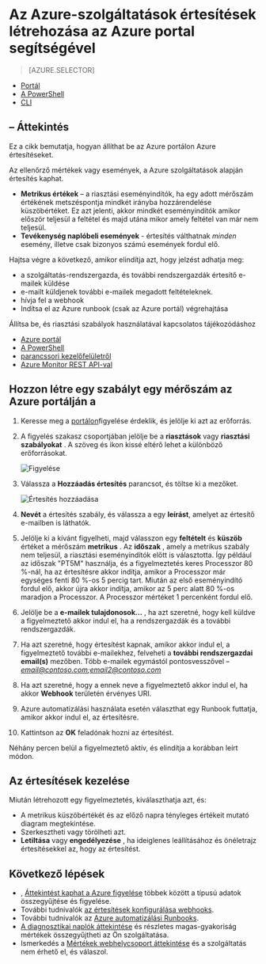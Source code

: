 <properties
    pageTitle="Az Azure-szolgáltatások értesítések létrehozása az Azure portal segítségével |} Microsoft Azure"
    description="Az Azure portal segítségével indító értesítések és automatizálási megadott feltételek teljesülése esetén Azure értesítések létrehozása."
    authors="rboucher"
    manager="carolz"
    editor=""
    services="monitoring-and-diagnostics"
    documentationCenter="monitoring-and-diagnostics"/>

<tags
    ms.service="monitoring-and-diagnostics"
    ms.workload="na"
    ms.tgt_pltfrm="na"
    ms.devlang="na"
    ms.topic="article"
    ms.date="09/23/2016"
    ms.author="robb"/>

# <a name="use-azure-portal-to-create-alerts-for-azure-services"></a>Az Azure-szolgáltatások értesítések létrehozása az Azure portal segítségével

> [AZURE.SELECTOR]
- [Portál](insights-alerts-portal.md)
- [A PowerShell](insights-alerts-powershell.md)
- [CLI](insights-alerts-command-line-interface.md)

## <a name="overview"></a>– Áttekintés

Ez a cikk bemutatja, hogyan állíthat be az Azure portálon Azure értesítéseket.   

Az ellenőrző mértékek vagy események, a Azure szolgáltatások alapján értesítés kaphat.

- **Metrikus értékek** – a riasztási eseményindítók, ha egy adott mérőszám értékének metszéspontja mindkét irányba hozzárendelése küszöbértéket. Ez azt jelenti, akkor mindkét eseményindítók amikor először teljesül a feltétel és majd utána mikor amely feltétel van már nem teljesül.    
- **Tevékenység naplóbeli események** - értesítés válthatnak *minden* esemény, illetve csak bizonyos számú események fordul elő.


Hajtsa végre a következő, amikor elindítja azt, hogy jelzést adhatja meg:

- a szolgáltatás-rendszergazda, és további rendszergazdák értesítő e-mailek küldése
- e-mailt küldjenek további e-mailek megadott feltételeknek.
- hívja fel a webhook
- Indítsa el az Azure runbook (csak az Azure portál) végrehajtása

Állítsa be, és riasztási szabályok használatával kapcsolatos tájékozódáshoz

- [Azure portál](insights-alerts-portal.md)
- [A PowerShell](insights-alerts-powershell.md)
- [parancssori kezelőfelületről](insights-alerts-command-line-interface.md)
- [Azure Monitor REST API-val](https://msdn.microsoft.com/library/azure/dn931945.aspx)


## <a name="create-an-alert-rule-on-a-metric-with-the-azure-portal"></a>Hozzon létre egy szabályt egy mérőszám az Azure portálján a

1. Keresse meg a [portálon](https://portal.azure.com/)figyelése érdeklik, és jelölje ki azt az erőforrás.

2. A figyelés szakasz csoportjában jelölje be a **riasztások** vagy **riasztási szabályokat** . A szöveg és ikon kissé eltérő lehet a különböző erőforrásokat.  

    ![Figyelése](./media/insights-alerts-portal/AlertRulesButton.png)


3. Válassza a **Hozzáadás értesítés** parancsot, és töltse ki a mezőket.

    ![Értesítés hozzáadása](./media/insights-alerts-portal/AddAlertOnlyParamsPage.png)

4. **Nevét** a értesítés szabály, és válassza a egy **leírást**, amelyet az értesítő e-mailben is láthatók.
5. Jelölje ki a kívánt figyelheti, majd válasszon egy **feltételt** és **küszöb** értéket a mérőszám **metrikus** . Az **időszak** , amely a metrikus szabály nem teljesül, a riasztási eseményindítók előtt is választotta. Így például az időszak "PT5M" használja, és a figyelmeztetés keres Processzor 80 %-nál, ha az értesítésre akkor indítja, amikor a Processzor már egységes fenti 80 %-os 5 percig tart. Miután az első eseményindító fordul elő, akkor újra akkor indítja, amikor az 5 perc alatt 80 %-os maradjon a Processzor. A Processzor mértéket 1 percenként fordul elő.   

6. Jelölje be a **e-mailek tulajdonosok...** , ha azt szeretné, hogy kell küldve a figyelmeztető akkor indul el, ha a rendszergazdák és a további rendszergazdák.

7. Ha azt szeretné, hogy értesítést kapnak, amikor akkor indul el, a figyelmeztető további e-mailekhez, felveheti a **további rendszergazdai email(s)** mezőben. Több e-mailek egymástól pontosvesszővel –*email@contoso.com;email2@contoso.com*

8. Ha azt szeretné, hogy a ennek neve a figyelmeztető akkor indul el, ha akkor **Webhook** területén érvényes URI.

9. Azure automatizálási használata esetén választhat egy Runbook futtatja, amikor akkor indul el, az értesítésre.

10. Kattintson az **OK** feladónak hozni az értesítést.   

Néhány percen belül a figyelmeztető aktív, és elindítja a korábban leírt módon.

## <a name="managing-your-alerts"></a>Az értesítések kezelése

Miután létrehozott egy figyelmeztetés, kiválaszthatja azt, és:

- A metrikus küszöbértékét és az előző napra tényleges értékeit mutató diagram megtekintése.
- Szerkesztheti vagy törölheti azt.
- **Letiltása** vagy **engedélyezése** , ha ideiglenes leállításához és önéletrajz értesítésekkel az, hogy az értesítést.



## <a name="next-steps"></a>Következő lépések

* , [Áttekintést kaphat a Azure figyelése](monitoring-overview.md) többek között a típusú adatok összegyűjtése és figyelése.
* További tudnivalók [az értesítések konfigurálása webhooks](insights-webhooks-alerts.md).
* További tudnivalók az [Azure automatizálási Runbooks](..\automation\automation-starting-a-runbook.md).
* [A diagnosztikai naplók áttekintése](monitoring-overview-of-diagnostic-logs.md) és részletes magas-gyakoriság mértékek összegyűjtheti az Ön szolgáltatása.
* Ismerkedés a [Mértékek webhelycsoport áttekintése](insights-how-to-customize-monitoring.md) és a szolgáltatás nem érhető el, és válaszol.
